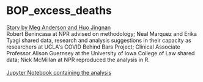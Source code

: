 # BOP_excess_deaths<br>

[Story by Meg Anderson and Huo Jingnan](https://www.npr.org/2022/03/07/1083983516/covid-compassionate-release)<br>
Robert Benincasa at NPR advised on methodology; Neal Marquez and Erika Tyagi shared data, research and analysis suggestions in their capacity as researchers at UCLA's COVID Behind Bars Project; Clinical Associate Professor Alison Guernsey at the University of Iowa College of Law shared data; Nick McMillan at NPR reproduced the analysis in R.<br><br>
[Jupyter Notebook containing the analysis](https://github.com/NPR-investigations/BOP_all_cause_mortality/blob/main/20220303_BOP_standardized_mortality_count_for_sharing.ipynb)
